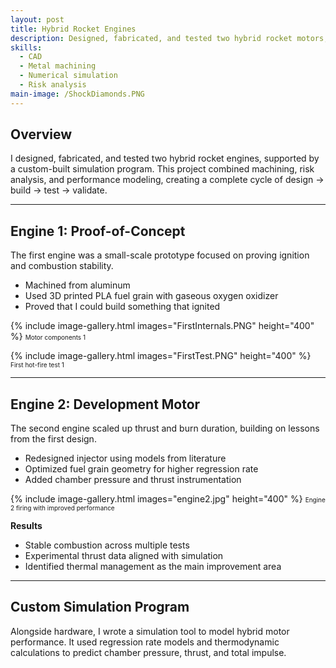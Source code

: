 ```yaml
---
layout: post
title: Hybrid Rocket Engines
description: Designed, fabricated, and tested two hybrid rocket motors, built custom simulation software using models from available literature.
skills: 
  - CAD
  - Metal machining
  - Numerical simulation
  - Risk analysis
main-image: /ShockDiamonds.PNG
---
```


## Overview
I designed, fabricated, and tested two hybrid rocket engines, supported by a custom-built simulation program. This project combined machining, risk analysis, and performance modeling, creating a complete cycle of design → build → test → validate.

---

## Engine 1: Proof-of-Concept
The first engine was a small-scale prototype focused on proving ignition and combustion stability.

- Machined from aluminum
- Used 3D printed PLA fuel grain with gaseous oxygen oxidizer  
- Proved that I could build something that ignited

{% include image-gallery.html images="FirstInternals.PNG" height="400" %}
<span style="font-size: 10px">Motor components 1</span>

{% include image-gallery.html images="FirstTest.PNG" height="400" %}
<span style="font-size: 10px">First hot-fire test 1</span>

---

## Engine 2: Development Motor
The second engine scaled up thrust and burn duration, building on lessons from the first design.

- Redesigned injector using models from literature  
- Optimized fuel grain geometry for higher regression rate  
- Added chamber pressure and thrust instrumentation  

{% include image-gallery.html images="engine2.jpg" height="400" %}
<span style="font-size: 10px">Engine 2 firing with improved performance</span>

**Results**  
- Stable combustion across multiple tests  
- Experimental thrust data aligned with simulation  
- Identified thermal management as the main improvement area  

---

## Custom Simulation Program
Alongside hardware, I wrote a simulation tool to model hybrid motor performance. It used regression rate models and thermodynamic calculations to predict chamber pressure, thrust, and total impulse.
